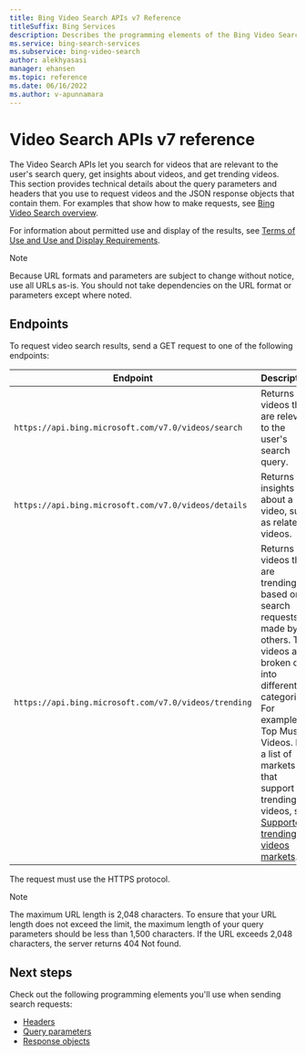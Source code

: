 ```yaml
---
title: Bing Video Search APIs v7 Reference
titleSuffix: Bing Services
description: Describes the programming elements of the Bing Video Search APIs.
ms.service: bing-search-services
ms.subservice: bing-video-search
author: alekhyasasi
manager: ehansen
ms.topic: reference
ms.date: 06/16/2022
ms.author: v-apunnamara
---
```


# Video Search APIs v7 reference

The Video Search APIs let you search for videos that are relevant to the user's search query, get insights about videos, and get trending videos. This section provides technical details about the query parameters and headers that you use to request videos and the JSON response objects that contain them. For examples that show how to make requests, see [Bing Video Search overview](../overview.md).
  
For information about permitted use and display of the results, see [Terms of Use and Use and Display Requirements](https://aka.ms/BingAPIsLegal).

> [!NOTE]
> Because URL formats and parameters are subject to change without notice, use all URLs as-is. You should not take dependencies on the URL format or parameters except where noted.
  
## Endpoints  

To request video search results, send a GET request to one of the following endpoints:  
  
|Endpoint|Description
|-|-
|`https://api.bing.microsoft.com/v7.0/videos/search`|Returns videos that are relevant to the user's search query.
|`https://api.bing.microsoft.com/v7.0/videos/details`|Returns insights about a video, such as related videos.
|`https://api.bing.microsoft.com/v7.0/videos/trending`|Returns videos that are trending based on search requests made by others. The videos are broken out into different categories. For example, Top Music Videos. For a list of markets that support trending videos, see [Supported trending videos markets](market-codes.md#trending-video-api-markets).

The request must use the HTTPS protocol.

> [!NOTE]
> The maximum URL length is 2,048 characters. To ensure that your URL length does not exceed the limit, the maximum length of your query parameters should be less than 1,500 characters. If the URL exceeds 2,048 characters, the server returns 404 Not found.  
  
## Next steps

Check out the following programming elements you'll use when sending search requests:

- [Headers](headers.md)
- [Query parameters](query-parameters.md)
- [Response objects](response-objects.md)

